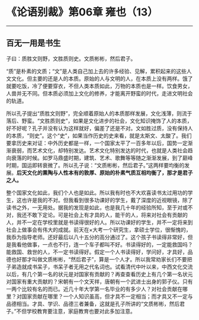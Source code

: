 # 《论语别裁》第06章 雍也（13）

------

## 百无一用是书生

子曰：质胜文则野，文胜质则史。文质彬彬，然后君子。

“质”是朴素的文质；“文”是人类自己加上去的许多经验、见解，累积起来的这些人文文化。但主要的还是人的本质。原始的人与文明的人，在本质上没有两样。饿了就要吃饭，冷了便要穿衣，不但人类本质如此，万物的本质也是一样。饮食男女，人兽并无不同。但本质必须加上文化的修养，才能离开野蛮的时代，走进文明社会的轨道。

所以孔子提出“质胜文则野”，完全顺着原始人的本质那样发展，文化浅薄，则流于落后、野蛮。“文胜质则史”，如果是文化进步的社会，文化知识掩饰了人的本质，好不好呢？孔子并没有认为这样就好，偏差了还是不对。文如胜过质，没有保持人的本质，“则史”。这个“史”，如果当作历史的史来看，就是太斯文、太酸了。我们要拿历史来对证：中外历史都是一样，一个国家太平了一百多年以后，国势一定渐渐衰弱，而艺术文化，却特别发达。艺术文化特别发达的时代，也就是人类社会趋向衰落的时候。如罗马鼎盛时期，建筑、艺术、歌舞等等随之渐渐发展，到了巅峰时期，国运即转衰微了。所以孔子说：“文质彬彬，然后君子。”这两样要均衡的发展。**后天文化的熏陶与人性本有的敦厚、原始的朴素气质互相均衡了，那才是君子之人。**

整个国家文化如此，我们个人也是如此。所以我有时也不大欢喜读书太过用功的学生，这也许是我的不对。但我看到很多功课好的学生，戴了深度的近视眼镜，除了读书之外，一无用处。据我的发现是如此，也是我几十年的经验所知，至于对或不对，我还不敢下定论。可是社会上有才具的人，能干的人，将来对社会有贡献的人，并不一定在学校里就是书读得很好的人。所以功课好的学生，并不一定将来到社会上做事会有伟大的成就。前天在×大考一个研究生，拿硕士学位，很惭愧的，我忝为指导老师。还好最后以八十五分的高分通过了。这个孩子书读得非常好，但是我看他做事，一点也不行，连一个车子都叫不好。书读得好的，一定能救国吗？能救国、救世的人，不一定书读得好。假定一个人书读得好，学问好，才具好，品德也好那才叫做文质彬彬，“然后君子”，算是一个人才。所以我常劝家长们不要把子弟造就成书呆子，书呆子者无用之代名词也。试看清代中叶以来，中西文化交流以后，有几个第一名的状元是对国家有贡献的？再查查看历史上有几个第一名状元对国家有重大贡献的？宋朝有一个文天祥，唐朝有一个武进士出身的郭子仪。只有一两个比较有名的而已。近几十年大学第一名毕业的有多少人？对社会贡献在哪里？对国家贡献在哪里？一个人知识虽高，但才具不一定相当；而才具又不一定与品德相当。才具、学识、品德三者兼备，这就是孔子所讲的“文质彬彬，然后君子。”不但学校教育要注意，家庭教育也要对此多加注意。


